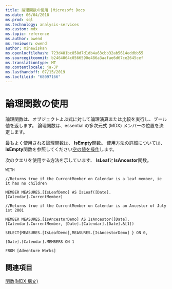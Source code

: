 ```yaml
---
title: 論理関数の使用 |Microsoft Docs
ms.date: 06/04/2018
ms.prod: sql
ms.technology: analysis-services
ms.custom: mdx
ms.topic: reference
ms.author: owend
ms.reviewer: owend
author: minewiskan
ms.openlocfilehash: 723d481bc858d7d1db4a63cbb32ab5614eddbb55
ms.sourcegitcommit: b2464064c0566590e486a3aafae6d67ce2645cef
ms.translationtype: MT
ms.contentlocale: ja-JP
ms.lasthandoff: 07/15/2019
ms.locfileid: "68097166"
---
```

# <a name="using-logical-functions"></a>論理関数の使用


  論理関数は、オブジェクトよぶ式に対して論理演算または比較を実行し、ブール値を返します。 論理関数は、essential の多次元式 (MDX) メンバーの位置を決定します。  
  
 最もよく使用される論理関数は、 **IsEmpty**関数。 使用方法の詳細については、 **IsEmpty**関数を参照してください[空の値を操作](../mdx/working-with-empty-values.md)します。  
  
 次のクエリを使用する方法を示しています、 **IsLeaf**と**IsAncestor**関数。  
  
 `WITH`  
  
 `//Returns true if the CurrentMember on Calendar is a leaf member, ie it has no children`  
  
 `MEMBER MEASURES.[IsLeafDemo] AS IsLeaf([Date].[Calendar].CurrentMember)`  
  
 `//Returns true if the CurrentMember on Calendar is an Ancestor of July 1st 2001`  
  
 `MEMBER MEASURES.[IsAncestorDemo] AS IsAncestor([Date].[Calendar].CurrentMember, [Date].[Calendar].[Date].&[1])`  
  
 `SELECT{MEASURES.[IsLeafDemo],MEASURES.[IsAncestorDemo] } ON 0,`  
  
 `[Date].[Calendar].MEMBERS ON 1`  
  
 `FROM [Adventure Works]`  
  
## <a name="see-also"></a>関連項目  
 [関数&#40;MDX 構文&#41;](../mdx/functions-mdx-syntax.md)  
  
  
